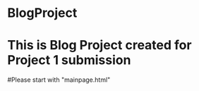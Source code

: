 # BlogProject
# This is Blog Project created for Project 1 submission

#Please start with "mainpage.html"
